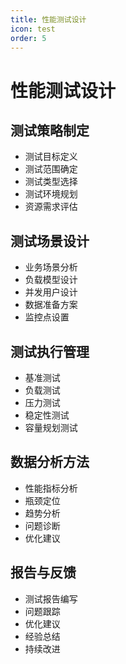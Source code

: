 ```yaml
---
title: 性能测试设计
icon: test
order: 5
---
```


# 性能测试设计

## 测试策略制定
- 测试目标定义
- 测试范围确定
- 测试类型选择
- 测试环境规划
- 资源需求评估

## 测试场景设计
- 业务场景分析
- 负载模型设计
- 并发用户设计
- 数据准备方案
- 监控点设置

## 测试执行管理
- 基准测试
- 负载测试
- 压力测试
- 稳定性测试
- 容量规划测试

## 数据分析方法
- 性能指标分析
- 瓶颈定位
- 趋势分析
- 问题诊断
- 优化建议

## 报告与反馈
- 测试报告编写
- 问题跟踪
- 优化建议
- 经验总结
- 持续改进
